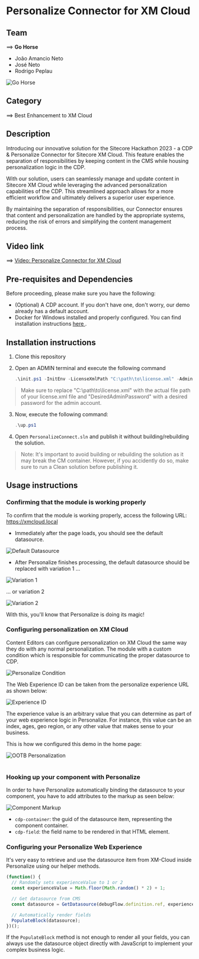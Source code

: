 # Personalize Connector for XM Cloud

## Team
⟹ **Go Horse**
- João Amancio Neto
- José Neto
- Rodrigo Peplau

![Go Horse](https://github.com/Sitecore-Hackathon/2020-Team-Go-Horse/raw/master/documentation/images/gohorse.jpg?raw=true)

## Category
⟹ Best Enhancement  to XM Cloud

## Description
Introducing our innovative solution for the Sitecore Hackathon 2023 - a CDP & Personalize Connector for Sitecore XM Cloud. This feature enables the separation of responsibilities by keeping content in the CMS while housing personalization logic in the CDP.

With our solution, users can seamlessly manage and update content in Sitecore XM Cloud while leveraging the advanced personalization capabilities of the CDP. This streamlined approach allows for a more efficient workflow and ultimately delivers a superior user experience.

By maintaining the separation of responsibilities, our Connector ensures that content and personalization are handled by the appropriate systems, reducing the risk of errors and simplifying the content management process.

## Video link

⟹ [Video: Personalize Connector for XM Cloud](https://youtu.be/mPGGNcIrB_s)

## Pre-requisites and Dependencies

Before proceeding, please make sure you have the following:

- (Optional) A CDP account. If you don't have one, don't worry, our demo already has a default account.
- Docker for Windows installed and properly configured. You can find installation instructions [ here ](https://docs.docker.com/desktop/install/windows-install/).

## Installation instructions

1. Clone this repository

2. Open an ADMIN terminal and execute the following command

    ```ps1
    .\init.ps1 -InitEnv -LicenseXmlPath "C:\path\to\license.xml" -AdminPassword "DesiredAdminPassword"
    ```
> Make sure to replace "C:\path\to\license.xml" with the actual file path of your license.xml file and  "DesiredAdminPassword" with a desired password for the admin account.

3. Now, execute the following command:

    ```ps1
    .\up.ps1
    ```

4. Open `PersonalizeConnect.sln` and publish it without building/rebuilding the solution.

> Note: It's important to avoid building or rebuilding the solution as it may break the CM container. However, if you accidently do so, make sure to run a Clean solution before publishing it.


## Usage instructions

### Confirming that the module is working properly

To confirm that the module is working properly, access the following URL: https://xmcloud.local

* Immediately after the page loads, you should see the default datasource.

![Default Datasource](docs/images/01-DefaultDatasource.png?raw=true "")

* After Personalize finishes processing, the default datasource should be replaced with variation 1 ...

![Variation 1](docs/images/02-VAR1.png?raw=true)

... or variation 2

![Variation 2](docs/images/03-VAR2.png?raw=true)

With this, you'll know that Personalize is doing its magic!

### Configuring personalization on XM Cloud

Content Editors can configure personalization on XM Cloud the same way they do with any normal personalization. The module with a custom condition which is responsible for communicating the proper datasource to CDP.

![Personalize Condition](docs/images/04-Condition.png?raw=true)

The Web Experience ID can be taken from the personalize experience URL as shown below:

![Experience ID](docs/images/06-ExperienceId.png?raw=true)

The experience value is an arbitrary value that you can determine as part of your web experience logic in Personalize. For instance, this value can be an index, ages, geo region, or any other value that makes sense to your business.  

This is how we configured this demo in the home page:

![OOTB Personalization](docs/images/05-PersonalizationSetup.png?raw=true)
<br /><br />
### Hooking up your component with Personalize

In order to have Personalize automatically binding the datasource to your component, you have to add attributes to the markup as seen below:

![Component Markup](docs/images/07-ComponentMarkup.png?raw=true)

* `cdp-container`: the guid of the datasource item, representing the component container.
* `cdp-field`: the field name to be rendered in that HTML element.

### Configuring your Personalize Web Experience

It's very easy to retrieve and use the datasource item from XM-Cloud inside Personalize using our helper methods.

```javascript
(function() {
  // Randomly sets experienceValue to 1 or 2
  const experienceValue = Math.floor(Math.random() * 2) + 1;

  // Get datasource from CMS
  const datasource = GetDatasource(debugFlow.definition.ref, experienceValue);

  // Automatically render fields
  PopulateBlock(datasource);
})();
```

If the `PopulateBlock` method is not enough to render all your fields, you can always use the datasource object directly with JavaScript to implement your complex business logic.

